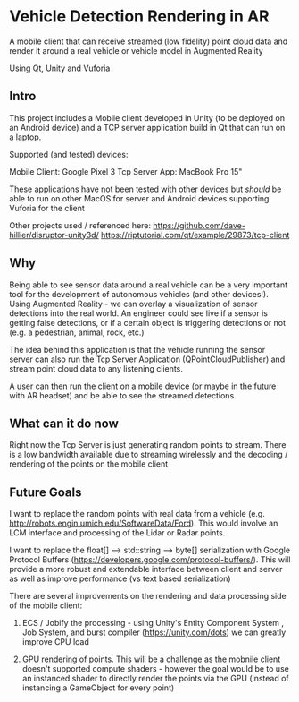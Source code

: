 # Vehicle Detection Rendering in AR
A mobile client that can receive streamed (low fidelity) point cloud data and render it around a real vehicle or vehicle model in Augmented Reality

Using Qt, Unity and Vuforia

## Intro
This project includes a Mobile client developed in Unity (to be deployed on an Android device) and a TCP server application build in Qt that can run on a laptop. 

Supported (and tested) devices: 

Mobile Client: Google Pixel 3
Tcp Server App: MacBook Pro 15"

These applications have not been tested with other devices but *should* be able to run on other MacOS for server and Android devices supporting Vuforia for the client

Other projects used / referenced here:
https://github.com/dave-hillier/disruptor-unity3d/
https://riptutorial.com/qt/example/29873/tcp-client


## Why 
Being able to see sensor data around a real vehicle can be a very important tool for the development of autonomous vehicles (and other devices!). Using Augmented Reality - we can overlay a visualization of sensor detections into the real world. An engineer could see live if a sensor is getting false detections, or if a certain object is triggering detections or not (e.g. a pedestrian, animal, rock, etc.)

The idea behind this application is that the vehicle running the sensor server can also run the Tcp Server Application (QPointCloudPublisher) and stream point cloud data to any listening clients. 

A user can then run the client on a mobile device (or maybe in the future with AR headset) and be able to see the streamed detections. 

## What can it do now
Right now the Tcp Server is just generating random points to stream. There is a low bandwidth available due to streaming wirelessly and the decoding / rendering of the points on the mobile client

## Future Goals
I want to replace the random points with real data from a vehicle (e.g. http://robots.engin.umich.edu/SoftwareData/Ford). This would involve an LCM interface and processing of the Lidar or Radar points. 

I want to replace the float[] --> std::string --> byte[] serialization with Google Protocol Buffers (https://developers.google.com/protocol-buffers/). This will provide a more robust and extendable interface between client and server as well as improve performance (vs text based serialization)

There are several improvements on the rendering and data processing side of the mobile client: 
1. ECS / Jobify the processing - using Unity's Entity Component System , Job System, and burst compiler (https://unity.com/dots) we can greatly improve CPU load

2. GPU rendering of points. This will be a challenge as the mobnile client doesn't supported compute shaders - however the goal would be to use an instanced shader to directly render the points via the GPU (instead of instancing a GameObject for every point)


